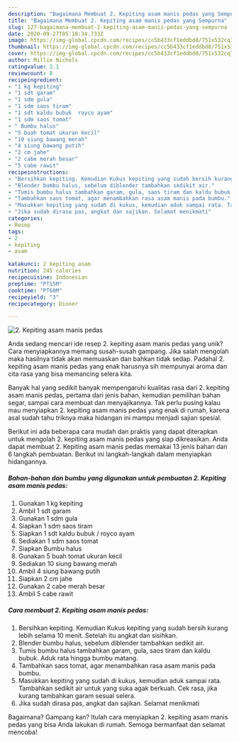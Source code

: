```yaml
---
description: "Bagaimana Membuat 2. Kepiting asam manis pedas yang Sempurna"
title: "Bagaimana Membuat 2. Kepiting asam manis pedas yang Sempurna"
slug: 127-bagaimana-membuat-2-kepiting-asam-manis-pedas-yang-sempurna
date: 2020-09-27T05:10:34.733Z
image: https://img-global.cpcdn.com/recipes/cc5b433cf1eddbd8/751x532cq70/2-kepiting-asam-manis-pedas-foto-resep-utama.jpg
thumbnail: https://img-global.cpcdn.com/recipes/cc5b433cf1eddbd8/751x532cq70/2-kepiting-asam-manis-pedas-foto-resep-utama.jpg
cover: https://img-global.cpcdn.com/recipes/cc5b433cf1eddbd8/751x532cq70/2-kepiting-asam-manis-pedas-foto-resep-utama.jpg
author: Millie Nichols
ratingvalue: 3.1
reviewcount: 8
recipeingredient:
- "1 kg kepiting"
- "1 sdt garam"
- "1 sdm gula"
- "1 sdm saos tiram"
- "1 sdt kaldu bubuk  royco ayam"
- "1 sdm saos tomat"
- " Bumbu halus"
- "5 buah tomat ukuran kecil"
- "10 siung bawang merah"
- "4 siung bawang putih"
- "2 cm jahe"
- "2 cabe merah besar"
- "5 cabe rawit"
recipeinstructions:
- "Bersihkan kepiting. Kemudian Kukus kepiting yang sudah bersih kurang lebih selama 10 menit. Setelah itu angkat dan sisihkan."
- "Blender bumbu halus, sebelum diblender tambahkan sedikit air."
- "Tumis bumbu halus tambahkan garam, gula, saos tiram dan kaldu bubuk. Aduk rata hingga bumbu matang."
- "Tambahkan saos tomat, agar menambahkan rasa asam manis pada bumbu."
- "Masukkan kepiting yang sudah di kukus, kemudian aduk sampai rata. Tambahkan sedikit air untuk yang suka agak berkuah. Cek rasa, jika kurang tambahkan garam sesuai selera."
- "Jika sudah dirasa pas, angkat dan sajikan. Selamat menikmati"
categories:
- Resep
tags:
- 2
- kepiting
- asam

katakunci: 2 kepiting asam 
nutrition: 245 calories
recipecuisine: Indonesian
preptime: "PT15M"
cooktime: "PT60M"
recipeyield: "3"
recipecategory: Dinner

---
```



![2. Kepiting asam manis pedas](https://img-global.cpcdn.com/recipes/cc5b433cf1eddbd8/751x532cq70/2-kepiting-asam-manis-pedas-foto-resep-utama.jpg)

Anda sedang mencari ide resep 2. kepiting asam manis pedas yang unik? Cara menyiapkannya memang susah-susah gampang. Jika salah mengolah maka hasilnya tidak akan memuaskan dan bahkan tidak sedap. Padahal 2. kepiting asam manis pedas yang enak harusnya sih mempunyai aroma dan cita rasa yang bisa memancing selera kita.

Banyak hal yang sedikit banyak mempengaruhi kualitas rasa dari 2. kepiting asam manis pedas, pertama dari jenis bahan, kemudian pemilihan bahan segar, sampai cara membuat dan menyajikannya. Tak perlu pusing kalau mau menyiapkan 2. kepiting asam manis pedas yang enak di rumah, karena asal sudah tahu triknya maka hidangan ini mampu menjadi sajian spesial.




Berikut ini ada beberapa cara mudah dan praktis yang dapat diterapkan untuk mengolah 2. kepiting asam manis pedas yang siap dikreasikan. Anda dapat membuat 2. Kepiting asam manis pedas memakai 13 jenis bahan dan 6 langkah pembuatan. Berikut ini langkah-langkah dalam menyiapkan hidangannya.

<!--inarticleads1-->

##### Bahan-bahan dan bumbu yang digunakan untuk pembuatan 2. Kepiting asam manis pedas:

1. Gunakan 1 kg kepiting
1. Ambil 1 sdt garam
1. Gunakan 1 sdm gula
1. Siapkan 1 sdm saos tiram
1. Siapkan 1 sdt kaldu bubuk / royco ayam
1. Sediakan 1 sdm saos tomat
1. Siapkan  Bumbu halus
1. Gunakan 5 buah tomat ukuran kecil
1. Sediakan 10 siung bawang merah
1. Ambil 4 siung bawang putih
1. Siapkan 2 cm jahe
1. Gunakan 2 cabe merah besar
1. Ambil 5 cabe rawit




<!--inarticleads2-->

##### Cara membuat 2. Kepiting asam manis pedas:

1. Bersihkan kepiting. Kemudian Kukus kepiting yang sudah bersih kurang lebih selama 10 menit. Setelah itu angkat dan sisihkan.
1. Blender bumbu halus, sebelum diblender tambahkan sedikit air.
1. Tumis bumbu halus tambahkan garam, gula, saos tiram dan kaldu bubuk. Aduk rata hingga bumbu matang.
1. Tambahkan saos tomat, agar menambahkan rasa asam manis pada bumbu.
1. Masukkan kepiting yang sudah di kukus, kemudian aduk sampai rata. Tambahkan sedikit air untuk yang suka agak berkuah. Cek rasa, jika kurang tambahkan garam sesuai selera.
1. Jika sudah dirasa pas, angkat dan sajikan. Selamat menikmati




Bagaimana? Gampang kan? Itulah cara menyiapkan 2. kepiting asam manis pedas yang bisa Anda lakukan di rumah. Semoga bermanfaat dan selamat mencoba!
